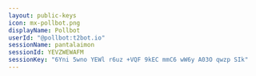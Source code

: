 ```yaml
---
layout: public-keys
icon: mx-pollbot.png
displayName: Pollbot
userId: "@pollbot:t2bot.io"
sessionName: pantalaimon
sessionId: YEVZWEWAFM
sessionKey: "6Yni 5wno YEWl r6uz +VQF 9kEC mmC6 wW6y A03O qwzp SIk"
---
```

